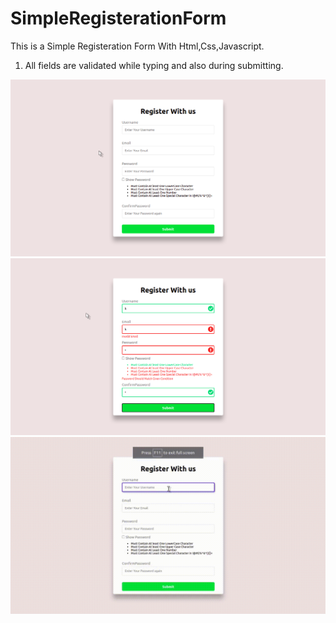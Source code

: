 # SimpleRegisterationForm

This is a  Simple Registeration Form With Html,Css,Javascript.

1. All fields are validated while typing and also during submitting.

![](/multimedia/github.png)
![](/multimedia/git.png)
![](/multimedia/github.gif)
